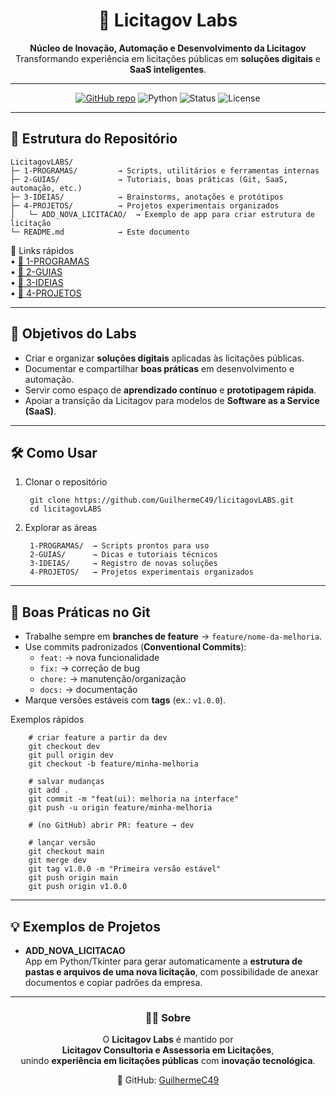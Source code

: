 <div align="center">

# 🧪 Licitagov Labs

**Núcleo de Inovação, Automação e Desenvolvimento da Licitagov**  
Transformando experiência em licitações públicas em **soluções digitais** e **SaaS inteligentes**.

---

[![GitHub repo](https://img.shields.io/badge/GitHub-LicitagovLABS-181717?logo=github)](https://github.com/GuilhermeC49/licitagovLABS)
![Python](https://img.shields.io/badge/Python-3.10+-3776AB?logo=python&logoColor=white)
![Status](https://img.shields.io/badge/Status-Em%20Desenvolvimento-yellow)
![License](https://img.shields.io/badge/License-Proprietary-red)

</div>

---

## 📂 Estrutura do Repositório

    LicitagovLABS/
    ├─ 1-PROGRAMAS/         → Scripts, utilitários e ferramentas internas
    ├─ 2-GUIAS/             → Tutoriais, boas práticas (Git, SaaS, automação, etc.)
    ├─ 3-IDEIAS/            → Brainstorms, anotações e protótipos
    ├─ 4-PROJETOS/          → Projetos experimentais organizados
    │   └─ ADD_NOVA_LICITACAO/  → Exemplo de app para criar estrutura de licitação
    └─ README.md            → Este documento

🔗 Links rápidos  
• [📂 1-PROGRAMAS](1-PROGRAMAS)  
• [📂 2-GUIAS](2-GUIAS)  
• [📂 3-IDEIAS](3-IDEIAS)  
• [📂 4-PROJETOS](4-PROJETOS)

---

## 🚀 Objetivos do Labs

- Criar e organizar **soluções digitais** aplicadas às licitações públicas.  
- Documentar e compartilhar **boas práticas** em desenvolvimento e automação.  
- Servir como espaço de **aprendizado contínuo** e **prototipagem rápida**.  
- Apoiar a transição da Licitagov para modelos de **Software as a Service (SaaS)**.

---

## 🛠️ Como Usar

1) Clonar o repositório

        git clone https://github.com/GuilhermeC49/licitagovLABS.git
        cd licitagovLABS

2) Explorar as áreas

        1-PROGRAMAS/  → Scripts prontos para uso
        2-GUIAS/      → Dicas e tutoriais técnicos
        3-IDEIAS/     → Registro de novas soluções
        4-PROJETOS/   → Projetos experimentais organizados

---

## 📌 Boas Práticas no Git

- Trabalhe sempre em **branches de feature** → `feature/nome-da-melhoria`.  
- Use commits padronizados (**Conventional Commits**):
  - `feat:`  → nova funcionalidade  
  - `fix:`   → correção de bug  
  - `chore:` → manutenção/organização  
  - `docs:`  → documentação
- Marque versões estáveis com **tags** (ex.: `v1.0.0`).

Exemplos rápidos

        # criar feature a partir da dev
        git checkout dev
        git pull origin dev
        git checkout -b feature/minha-melhoria

        # salvar mudanças
        git add .
        git commit -m "feat(ui): melhoria na interface"
        git push -u origin feature/minha-melhoria

        # (no GitHub) abrir PR: feature → dev

        # lançar versão
        git checkout main
        git merge dev
        git tag v1.0.0 -m "Primeira versão estável"
        git push origin main
        git push origin v1.0.0

---

## 💡 Exemplos de Projetos

- **ADD_NOVA_LICITACAO**  
  App em Python/Tkinter para gerar automaticamente a **estrutura de pastas e arquivos de uma nova licitação**, com possibilidade de anexar documentos e copiar padrões da empresa.

---

<div align="center">

### 👨‍💻 Sobre

O **Licitagov Labs** é mantido por  
**Licitagov Consultoria e Assessoria em Licitações**,  
unindo **experiência em licitações públicas** com **inovação tecnológica**.

🔗 GitHub: [GuilhermeC49](https://github.com/GuilhermeC49)

</div>